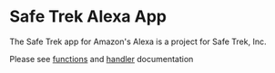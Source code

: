 # Safe Trek Alexa App

The Safe Trek app for Amazon's Alexa is a project for Safe Trek, Inc.

Please see [functions](https://github.com/gDev95/safe-trek-alexa-app/tree/master/docs/functions.md) and [handler](https://github.com/gDev95/safe-trek-alexa-app/tree/master/docs/handlers.md) documentation
